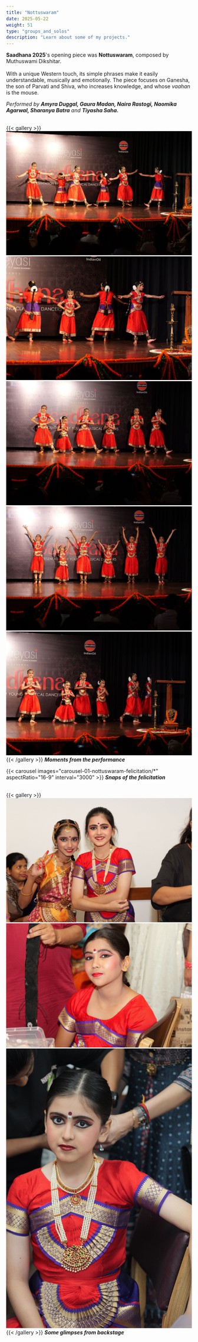 ```yaml
---
title: "Nottuswaram"
date: 2025-05-22
weight: 51
type: "groups_and_solos"
description: "Learn about some of my projects."
---
```

**Saadhana 2025**'s opening piece was **Nottuswaram**, composed by Muthuswami Dikshitar.<br />
<br />
With a unique Western touch, its simple phrases make it easily understandable, musically and emotionally. The piece focuses on Ganesha, the son of Parvati and Shiva, who increases knowledge, and whose _vaahan_ is the mouse.<br />

_Performed by **Amyra Duggal, Gaura Madan, Naira Rastogi, Naomika Agarwal, Sharanya Batra** and **Tiyasha Saha.**_
<br /><br />

{{< gallery >}}
  <img src="gallery-01-nottuswaram-performance/01-P1071697.JPG" class="grid-w50 md:grid-w33 xl:grid-w50" />
  <img src="gallery-01-nottuswaram-performance/01-P1071706.JPG" class="grid-w50 md:grid-w33 xl:grid-w25" />
  <img src="gallery-01-nottuswaram-performance/01-P1071713.JPG" class="grid-w50 md:grid-w33 xl:grid-w25" />
  <img src="gallery-01-nottuswaram-performance/01-P1071727.JPG" class="grid-w50 md:grid-w33 xl:grid-w25" />
  <img src="gallery-01-nottuswaram-performance/01-P1071733.JPG" class="grid-w50 md:grid-w33 xl:grid-w25" />
{{< /gallery >}}
_**Moments from the performance**_

{{< carousel images="carousel-01-nottuswaram-felicitation/*" aspectRatio="16-9" interval="3000" >}}
_**Snaps of the felicitation**_
<br />
<br />

{{< gallery >}}
  <img src="gallery-01-nottuswaram-backstage/01-P1071592.JPG" class="grid-w50 md:grid-w33 xl:grid-w33" />
  <img src="gallery-01-nottuswaram-backstage/01-P1071591.JPG" class="grid-w50 md:grid-w33 xl:grid-w33" />
  <img src="gallery-01-nottuswaram-backstage/01-P1071621.JPG" class="grid-w50 md:grid-w33 xl:grid-w15" />
{{< /gallery >}}
_**Some glimpses from backstage**_

